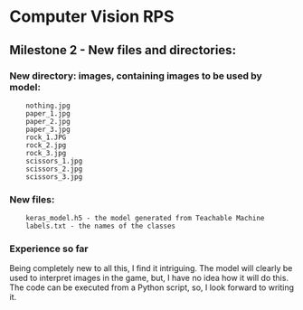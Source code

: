 # Computer Vision RPS

## Milestone 2 - New files and directories:

### New directory: images, containing images to be used by model:

        nothing.jpg
        paper_1.jpg
        paper_2.jpg
        paper_3.jpg
        rock_1.JPG
        rock_2.jpg
        rock_3.jpg
        scissors_1.jpg
        scissors_2.jpg
        scissors_3.jpg

### New files:

        keras_model.h5 - the model generated from Teachable Machine
        labels.txt - the names of the classes

### Experience so far

Being completely new to all this, I find it intriguing.
The model will clearly be used to interpret images in the game, but, I have no idea how it will do this.
The code can be executed from a Python script, so, I look forward to writing it.
